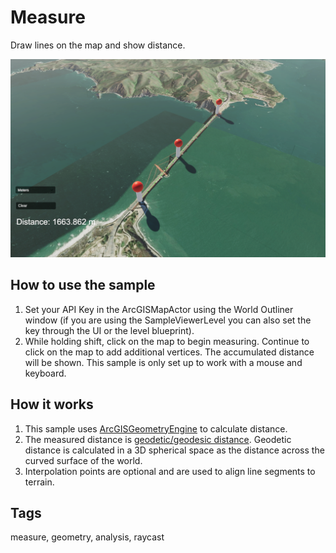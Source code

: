 # Measure

Draw lines on the map and show distance.

![Measure](measure.PNG)

## How to use the sample

1. Set your API Key in the ArcGISMapActor using the World Outliner window (if you are using the SampleViewerLevel you can also set the key through the UI or the level blueprint).
2. While holding shift, click on the map to begin measuring. Continue to click on the map to add additional vertices. The accumulated distance will be shown. This sample is only set up to work with a mouse and keyboard.

## How it works

1. This sample uses [ArcGISGeometryEngine](https://developers.arcgis.com/unity/api-reference/gameengine/geometry/arcgisgeometryengine#distancegeodetic) to calculate distance. 
2. The measured distance is [geodetic/geodesic distance](https://pro.arcgis.com/en/pro-app/2.8/tool-reference/spatial-analyst/geodesic-versus-planar-distance.htm). Geodetic distance is calculated in a 3D spherical space as the distance across the curved surface of the world.
3. Interpolation points are optional and are used to align line segments to terrain. 

## Tags

measure, geometry, analysis, raycast
